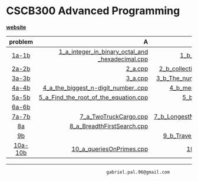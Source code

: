 
CSCB300 Advanced Programming
============================

 [**website**](http://nikolay.kirov.be/2017/CSCB300/index.html)


|problem     |A|B|
| :-------: | ----: | :---: |
|[1a-1b](http://nikolay.kirov.be/2017/CSCB300/t01.html)|[1_a_integer_in_binary_octal_and _hexadecimal.cpp](https://github.com/gabrielpal96/NBU/blob/master/CSCB300_Advanced_Programming/1_a_integer_in_binary_octal_and%20_hexadecimal.cpp)|[1_b_primeNumbers.cpp]()|
|[2a-2b](http://nikolay.kirov.be/2017/CSCB300/t02.html) |[2_a.cpp](https://github.com/gabrielpal96/NBU/blob/master/CSCB300_Advanced_Programming/2_a.cpp)|[2_b_collection_of_simple_fractions.cpp](https://github.com/gabrielpal96/NBU/blob/master/CSCB300_Advanced_Programming/2_b_collection_of_simple_fractions.cpp)|
|[3a-3b](http://nikolay.kirov.be/2017/CSCB300/t03.html)|[3_a.cpp](https://github.com/gabrielpal96/NBU/blob/master/CSCB300_Advanced_Programming/3_a.cpp)|[3_b_The_number_of_prime_numbers.cpp](https://github.com/gabrielpal96/NBU/blob/master/CSCB300_Advanced_Programming/3_b_The_number_of_prime_numbers..cpp)|
|[4a-4b](http://nikolay.kirov.be/2017/CSCB300/t04.html)|[4_a_the_biggest_n-digit_number..cpp](https://github.com/gabrielpal96/NBU/blob/master/CSCB300_Advanced_Programming/4_a_the_biggest_n-digit_number..cpp)|[4_b_median_the_multitude..cpp](https://github.com/gabrielpal96/NBU/blob/master/CSCB300_Advanced_Programming/4_b_median_the_multitude..cpp)|
|[5a-5b](http://nikolay.kirov.be/2017/CSCB300/t05.html)|[5_a_Find_the_root_of_the_equation.cpp](https://github.com/gabrielpal96/NBU/blob/master/CSCB300_Advanced_Programming/5_a_Find_the_root_of_the_equation.cpp)|[5_b_Knight's_tour.cpp](https://github.com/gabrielpal96/NBU/blob/master/CSCB300_Advanced_Programming/5_b_Knight's_tour.cpp)|
|[6a-6b](http://nikolay.kirov.be/2017/CSCB300/t06.html)|[]()|[]()|
|[7a-7b](http://nikolay.kirov.be/2017/CSCB300/t07.html)|[7_a_TwoTruckCargo.cpp](https://github.com/gabrielpal96/NBU/blob/master/CSCB300_Advanced_Programming/7_a_TwoTruckCargo.cpp)|[7_b_LongestNonDecreasingSequence.cpp](https://github.com/gabrielpal96/NBU/blob/master/CSCB300_Advanced_Programming/7_b_LongestNonDecreasingSequence.cpp)|
|[8a](http://nikolay.kirov.be/2017/CSCB300/t08.html)|[8_a_BreadthFirstSearch.cpp](https://github.com/gabrielpal96/NBU/blob/master/CSCB300_Advanced_Programming/8_a_BreadthFirstSearch.cpp)|| 
|[9b](http://nikolay.kirov.be/2017/CSCB300/t09.html)||[9_b_TravelingSalesmanProblem.cpp](https://github.com/gabrielpal96/NBU/blob/master/CSCB300_Advanced_Programming/9_b_TravelingSalesmanProblem.cpp)|
|[10a-10b](http://nikolay.kirov.be/2017/CSCB300/t10.html)|[10_a_queriesOnPrimes.cpp](https://github.com/gabrielpal96/NBU/blob/master/CSCB300_Advanced_Programming/10_a_queriesOnPrimes.cpp)|[10_b_anagram.cpp](https://github.com/gabrielpal96/NBU/blob/master/CSCB300_Advanced_Programming/10_b_anagram.cpp)|


---------
                                          gabriel.pal.96@gmail.com

